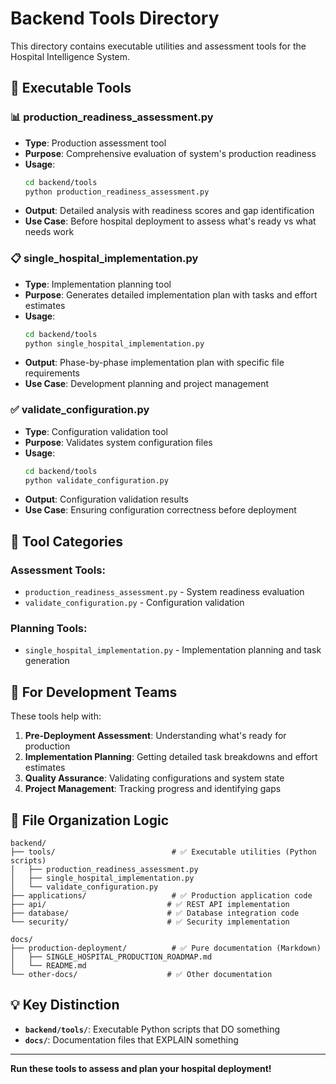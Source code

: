 # Backend Tools Directory

This directory contains executable utilities and assessment tools for the Hospital Intelligence System.

## 🔧 **Executable Tools**

### 📊 **production_readiness_assessment.py**
- **Type**: Production assessment tool
- **Purpose**: Comprehensive evaluation of system's production readiness
- **Usage**: 
  ```bash
  cd backend/tools
  python production_readiness_assessment.py
  ```
- **Output**: Detailed analysis with readiness scores and gap identification
- **Use Case**: Before hospital deployment to assess what's ready vs what needs work

### 📋 **single_hospital_implementation.py**
- **Type**: Implementation planning tool
- **Purpose**: Generates detailed implementation plan with tasks and effort estimates
- **Usage**:
  ```bash
  cd backend/tools  
  python single_hospital_implementation.py
  ```
- **Output**: Phase-by-phase implementation plan with specific file requirements
- **Use Case**: Development planning and project management

### ✅ **validate_configuration.py**
- **Type**: Configuration validation tool
- **Purpose**: Validates system configuration files
- **Usage**:
  ```bash
  cd backend/tools
  python validate_configuration.py
  ```
- **Output**: Configuration validation results
- **Use Case**: Ensuring configuration correctness before deployment

## 🎯 **Tool Categories**

### **Assessment Tools**:
- `production_readiness_assessment.py` - System readiness evaluation
- `validate_configuration.py` - Configuration validation

### **Planning Tools**:
- `single_hospital_implementation.py` - Implementation planning and task generation

## 🚀 **For Development Teams**

These tools help with:

1. **Pre-Deployment Assessment**: Understanding what's ready for production
2. **Implementation Planning**: Getting detailed task breakdowns and effort estimates  
3. **Quality Assurance**: Validating configurations and system state
4. **Project Management**: Tracking progress and identifying gaps

## 📁 **File Organization Logic**

```
backend/
├── tools/                          # ✅ Executable utilities (Python scripts)
│   ├── production_readiness_assessment.py
│   ├── single_hospital_implementation.py  
│   └── validate_configuration.py
├── applications/                   # ✅ Production application code
├── api/                           # ✅ REST API implementation
├── database/                      # ✅ Database integration code
└── security/                      # ✅ Security implementation

docs/
├── production-deployment/          # ✅ Pure documentation (Markdown)
│   ├── SINGLE_HOSPITAL_PRODUCTION_ROADMAP.md
│   └── README.md
└── other-docs/                    # ✅ Other documentation
```

## 💡 **Key Distinction**

- **`backend/tools/`**: Executable Python scripts that DO something
- **`docs/`**: Documentation files that EXPLAIN something

---

**Run these tools to assess and plan your hospital deployment!**